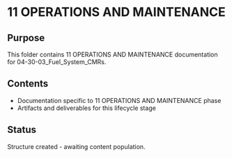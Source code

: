 # 11 OPERATIONS AND MAINTENANCE

## Purpose
This folder contains 11 OPERATIONS AND MAINTENANCE documentation for 04-30-03_Fuel_System_CMRs.

## Contents
- Documentation specific to 11 OPERATIONS AND MAINTENANCE phase
- Artifacts and deliverables for this lifecycle stage

## Status
Structure created - awaiting content population.

